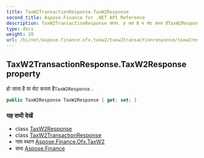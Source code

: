 ```yaml
---
title: TaxW2TransactionResponse.TaxW2Response
second_title: Aspose.Finance for .NET API Reference
description: TaxW2TransactionResponse संपत्त. ह जत है य सेट करत हैTaxW2Response .
type: docs
weight: 20
url: /hi/net/aspose.finance.ofx.taxw2/taxw2transactionresponse/taxw2response/
---
```

## TaxW2TransactionResponse.TaxW2Response property

हो जाता है या सेट करता है`TaxW2Response` .

```csharp
public TaxW2Response TaxW2Response { get; set; }
```

### यह सभी देखें

* class [TaxW2Response](../../taxw2response/)
* class [TaxW2TransactionResponse](../)
* नाम स्थान [Aspose.Finance.Ofx.TaxW2](../../taxw2transactionresponse/)
* सभा [Aspose.Finance](../../../)


